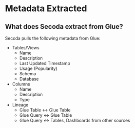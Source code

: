 # Metadata Extracted

## What does Secoda extract from Glue?

Secoda pulls the following metadata from Glue:

* Tables/Views
  * Name
  * Description
  * Last Updated Timestamp
  * Usage (Popularity)
  * Schema
  * Database
* Columns
  * Name
  * Description
  * Type
* Lineage
  * Glue Table <-> Glue Table
  * Glue Query <-> Glue Table
  * Glue Query <-> Tables, Dashboards from other sources

